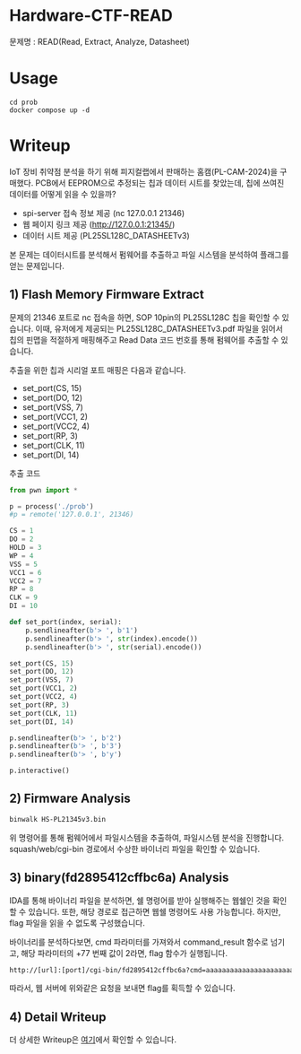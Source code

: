# Hardware-CTF-READ
문제명 : READ(Read, Extract, Analyze, Datasheet)

# Usage
```
cd prob
docker compose up -d
```

# Writeup
IoT 장비 취약점 분석을 하기 위해 피지컬랩에서 판매하는 홈캠(PL-CAM-2024)을 구매했다.
PCB에서 EEPROM으로 추정되는 칩과 데이터 시트를 찾았는데, 칩에 쓰여진 데이터를 어떻게 읽을 수 있을까?

- spi-server 접속 정보 제공 (nc 127.0.0.1 21346)
- 웹 페이지 링크 제공 (http://127.0.0.1:21345/)
- 데이터 시트 제공 (PL25SL128C_DATASHEETv3)

본 문제는 데이터시트를 분석해서 펌웨어를 추출하고 파일 시스템을 분석하여 플래그를 얻는 문제입니다.

## 1) Flash Memory Firmware Extract
문제의 21346 포트로 nc 접속을 하면, SOP 10pin의 PL25SL128C 칩을 확인할 수 있습니다.
이때, 유저에게 제공되는 PL25SL128C_DATASHEETv3.pdf 파일을 읽어서 칩의 핀맵을 적절하게 매핑해주고 Read Data 코드 번호를 통해 펌웨어를 추출할 수 있습니다.

추출을 위한 칩과 시리얼 포트 매핑은 다음과 같습니다. 
- set_port(CS, 15)
- set_port(DO, 12)
- set_port(VSS, 7)
- set_port(VCC1, 2)
- set_port(VCC2, 4)
- set_port(RP, 3)
- set_port(CLK, 11)
- set_port(DI, 14)

추출 코드
```python
from pwn import *

p = process('./prob')
#p = remote('127.0.0.1', 21346)

CS = 1
DO = 2
HOLD = 3
WP = 4
VSS = 5
VCC1 = 6
VCC2 = 7
RP = 8
CLK = 9
DI = 10

def set_port(index, serial):
    p.sendlineafter(b'> ', b'1')
    p.sendlineafter(b'> ', str(index).encode())
    p.sendlineafter(b'> ', str(serial).encode())

set_port(CS, 15)
set_port(DO, 12)
set_port(VSS, 7)
set_port(VCC1, 2)
set_port(VCC2, 4)
set_port(RP, 3)
set_port(CLK, 11)
set_port(DI, 14)

p.sendlineafter(b'> ', b'2')
p.sendlineafter(b'> ', b'3')
p.sendlineafter(b'> ', b'y')

p.interactive()
```

## 2) Firmware Analysis
```bash
binwalk HS-PL21345v3.bin
```
위 명령어를 통해 펌웨어에서 파일시스템을 추출하여, 파일시스템 분석을 진행합니다.
squash/web/cgi-bin 경로에서 수상한 바이너리 파일을 확인할 수 있습니다.


## 3) binary(fd2895412cffbc6a) Analysis
IDA를 통해 바이너리 파일을 분석하면, 쉘 명령어를 받아 실행해주는 웹쉘인 것을 확인할 수 있습니다.
또한, 해당 경로로 접근하면 웹쉘 명령어도 사용 가능합니다. 하지만, flag 파일을 읽을 수 없도록 구성했습니다.

바이너리를 분석하다보면, cmd 파라미터를 가져와서 command_result 함수로 넘기고, 해당 파라미터의 +77 번째 값이 2라면, flag 함수가 실행됩니다.
```bash
http://[url]:[port]/cgi-bin/fd2895412cffbc6a?cmd=aaaaaaaaaaaaaaaaaaaaaaaaaaaaaaaaaaaaaaaaaaaaaaaaaaaaaaaaaaaaaaaaaaaaaabbbbbbb%02
```
따라서, 웹 서버에 위와같은 요청을 보내면 flag를 획득할 수 있습니다.


## 4) Detail Writeup
더 상세한 Writeup은 [여기](https://she11.tistory.com/)에서 확인할 수 있습니다.


